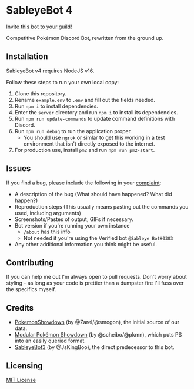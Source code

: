 # SableyeBot 4

[Invite this bot to your guild!][invite]

Competitive Pokémon Discord Bot, rewritten from the ground up.

## Installation

SableyeBot v4 requires NodeJS v16.

Follow these steps to run your own local copy:

1. Clone this repository.
2. Rename `example.env` to `.env` and fill out the fields needed.
3. Run `npm i` to install dependencies.
4. Enter the `server` directory and run `npm i` to install its dependencies.
5. Run `npm run update-commands` to update command definitions with Discord.
6. Run `npm run debug` to run the application proper.
    - You should use `ngrok` or simlar to get this working in a test
      environment that isn't directly exposed to the internet.
7. For production use, install `pm2` and run `npm run pm2-start`.

## Issues

If you find a bug, please include the following in your [complaint][hatemail]:

- A description of the bug (What should have happened? What did happen?)
- Reproduction steps (This usually means pasting out the commands you used,
  including arguments)
- Screenshots/Pastes of output, GIFs if necessary.
- Bot version if you're running your own instance
    - `/about` has this info
    - Not needed if you're using the Verified bot `@Sableye Bot#0303`
- Any other additional information you think might be useful.

## Contributing

If you can help me out I'm always open to pull requests.  Don't worry
about styling - as long as your code is prettier than a dumpster fire
I'll fuss over the specifics myself.

## Credits
* [PokemonShowdown][1] (by @Zarel/@smogon), the initial source of our
  data.
* [Modular Pokémon Showdown][2] (by @scheibo/@pkmn), which puts PS into an
  easily queried format.
* [SableyeBot3][3] (by @JsKingBoo), the direct predecessor to this bot.

## Licensing

[MIT License][LICENSE]

[hatemail]: https://github.com/Stalruth/SableyeBot4/issues/new
[invite]: https://discord.com/oauth2/authorize?client_id=211522070620667905
[LICENSE]: /LICENSE
[1]: https://github.com/Zarel/Pokemon-Showdown
[2]: https://github.com/pkmn/ps
[3]: https://github.com/JsKingBoo/SableyeBot3

